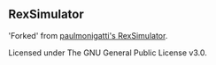 ## RexSimulator

'Forked' from [paulmonigatti's RexSimulator](http://sourceforge.net/projects/rexsimulator/).

Licensed under The GNU General Public License v3.0.